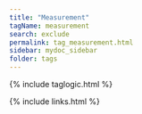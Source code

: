 ```yaml
---
title: "Measurement"
tagName: measurement
search: exclude
permalink: tag_measurement.html
sidebar: mydoc_sidebar
folder: tags
---
```

{% include taglogic.html %}

{% include links.html %}

